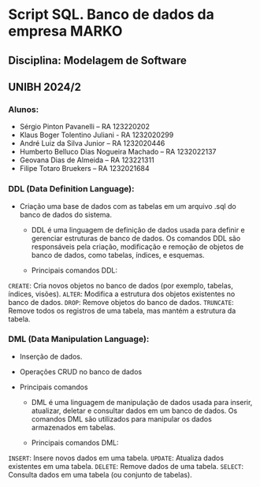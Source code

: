 # Script SQL. Banco de dados da empresa MARKO 

## Disciplina: Modelagem de Software
## UNIBH 2024/2


### Alunos:

- Sérgio Pinton Pavanelli – RA 123220202
- Klaus Boger Tolentino Juliani - RA 1232020299
- André Luiz da Silva Junior – RA 1232020446
- Humberto Belluco Dias Nogueira Machado – RA 1232022137
- Geovana Dias de Almeida – RA 123221311
- Filipe Totaro Bruekers – RA 1232021684


### DDL (Data Definition Language):

- Criação uma base de dados com as tabelas em um arquivo .sql do banco de dados do sistema.

    - DDL é uma linguagem de definição de dados usada para definir e gerenciar estruturas de banco de dados. Os comandos DDL são responsáveis pela criação, modificação e remoção de objetos de banco de dados, como tabelas, índices, e esquemas.

    - Principais comandos DDL:

`CREATE`: Cria novos objetos no banco de dados (por exemplo, tabelas, índices, visões).
`ALTER`: Modifica a estrutura dos objetos existentes no banco de dados.
`DROP`: Remove objetos do banco de dados.
`TRUNCATE`: Remove todos os registros de uma tabela, mas mantém a estrutura da tabela.

### DML (Data Manipulation Language):

- Inserção de dados.
- Operações CRUD no banco de dados
- Principais comandos

    - DML é uma linguagem de manipulação de dados usada para inserir, atualizar, deletar e consultar dados em um banco de dados. Os comandos DML são utilizados para manipular os dados armazenados em tabelas.

    - Principais comandos DML:

`INSERT`: Insere novos dados em uma tabela.
`UPDATE`: Atualiza dados existentes em uma tabela.
`DELETE`: Remove dados de uma tabela.
`SELECT`: Consulta dados em uma tabela (ou conjunto de tabelas).

